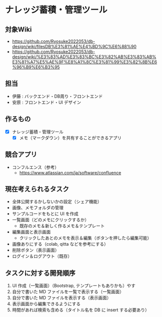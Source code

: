 # ナレッジ蓄積・管理ツール


## 対象Wiki
- https://github.com/Ryosuke2022053/db-design/wiki/filesDB%E3%81%AE%E4%BD%9C%E6%88%90
- https://github.com/Ryosuke2022053/db-design/wiki/%E3%83%AD%E3%83%BC%E3%82%AB%E3%83%AB%E3%81%A7%E5%AE%9F%E8%A1%8C%E3%81%99%E3%82%8B%E6%96%B9%E6%B3%95

## 担当
- 伊藤 : バックエンド・DB周り・フロントエンド
- 安原 : フロントエンド・UI デザイン

## 作るもの
- [x] ナレッジ蓄積・管理ツール
  - [x] メモ（マークダウン）を共有することができるアプリ

## 競合アプリ
- コンフルエンス（参考）
  - https://www.atlassian.com/ja/software/confluence

## 現在考えられるタスク
- 全体公開するかしないかの設定（シェア機能）
- 画像、メモフォルダの管理
- サンプルコードをもとに UI を作成
- 一覧画面（どのメモにクリックするか）
  - 既存のメモ＆新しく作るメモ＆テンプレート
- 編集画面と表示画面
  - クリックしたあとのメモを表示＆編集（ボタンを押したら編集可能）
- 画像ありにする（colab, qitta などを参考にする）
- 削除ボタン（表示画面）
- ログイン＆ログアウト（既存）

## タスクに対する開発順序
1. UI 作成（一覧画面）（Bootstrap, テンプレートもありかも）やす
2. 自分で書いた MD ファイルを一覧で表示する（一覧画面）
3. 自分で書いた MD ファイルを表示する（表示画面）
4. 表示画面から編集できるようにする
5. 時間があれば検索も含める（タイトル名を DB に insert する必要あり）

